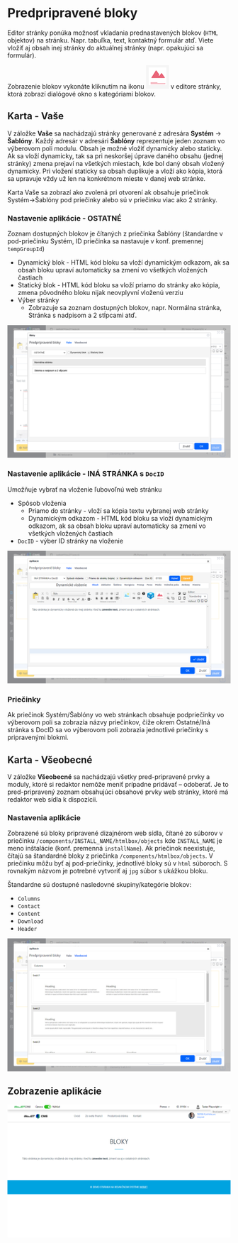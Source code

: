 # Predpripravené bloky

Editor stránky ponúka možnosť vkladania prednastavených blokov (```HTML``` objektov) na stránku. Napr. tabuľka, text, kontaktný formulár atď. Viete vložiť aj obsah inej stránky do aktuálnej stránky (napr. opakujúci sa formulár).

Zobrazenie blokov vykonáte kliknutím na ikonu ![](htmlbox_icon.png ":no-zoom")  v editore stránky, ktorá zobrazí dialógové okno s kategóriami blokov.

## Karta - Vaše

V záložke **Vaše** sa nachádzajú stránky generované z adresára **Systém** -> **Šablóny**. Každý adresár v adresári **Šablóny** reprezentuje jeden zoznam vo výberovom poli modulu. Obsah je možné vložiť dynamicky alebo staticky. Ak sa vloží dynamicky, tak sa pri neskoršej úprave daného obsahu (jednej stránky) zmena prejaví na všetkých miestach, kde bol daný obsah vložený dynamicky. Pri vložení staticky sa obsah duplikuje a vloží ako kópia, ktorá sa upravuje
vždy už len na konkrétnom mieste v danej web stránke.

Karta Vaše sa zobrazí ako zvolená pri otvorení ak obsahuje priečinok Systém->Šablóny pod priečinky alebo sú v priečinku viac ako 2 stránky.

### Nastavenie aplikácie - OSTATNÉ

Zoznam dostupných blokov je čítaných z priečinka Šablóny (štandardne v pod-priečinku Systém, ID priečinka sa nastavuje v konf. premennej `tempGroupId`)
  - Dynamický blok - HTML kód bloku sa vloží dynamickým odkazom, ak sa obsah bloku upraví automaticky sa zmení vo všetkých vložených častiach
  - Statický blok - HTML kód bloku sa vloží priamo do stránky ako kópia, zmena pôvodného bloku nijak neovplyvní vloženú verziu
  - Výber stránky
    - Zobrazuje sa zoznam dostupných blokov, napr. Normálna stránka, Stránka s nadpisom a 2 stĺpcami atď.

![](htmlbox_dialog.png)

### Nastavenie aplikácie - INÁ STRÁNKA s ```DocID```

Umožňuje vybrať na vloženie ľubovoľnú web stránku
- Spôsob vloženia
  - Priamo do stránky - vloží sa kópia textu vybranej web stránky
  - Dynamickým odkazom - HTML kód bloku sa vloží dynamickým odkazom, ak sa obsah bloku upraví automaticky sa zmení vo všetkých vložených častiach
- ```DocID``` - výber ID stránky na vloženie

![](editor-our.png)

### Priečinky

Ak priečinok Systém/Šablóny vo web stránkach obsahuje podpriečinky vo výberovom poli sa zobrazia názvy priečinkov, čiže okrem Ostatné/Iná stránka s DocID sa vo výberovom poli zobrazia jednotlivé priečinky s pripravenými blokmi.

## Karta - Všeobecné

V záložke **Všeobecné** sa nachádzajú všetky pred-pripravené prvky a moduly, ktoré si redaktor nemôže meniť prípadne pridávať – odoberať. Je to pred-pripravený zoznam obsahujúci obsahové prvky web stránky, ktoré má redaktor web sídla k dispozícii.

### Nastavenia aplikácie

Zobrazené sú bloky pripravené dizajnérom web sídla, čítané zo súborov v priečinku `/components/INSTALL_NAME/htmlbox/objects` kde `INSTALL_NAME` je meno inštalácie (konf. premenná `installName`). Ak priečinok neexistuje, čítajú sa štandardné bloky z priečinka `/components/htmlbox/objects`. V priečinku môžu byť aj pod-priečinky, jednotlivé bloky sú v `html` súboroch. S rovnakým názvom je potrebné vytvoriť aj `jpg` súbor s ukážkou bloku.

Štandardne sú dostupné nasledovné skupiny/kategórie blokov:

- `Columns`
- `Contact`
- `Content`
- `Download`
- `Header`

![](editor-general.png)

## Zobrazenie aplikácie

![](htmlbox.png)